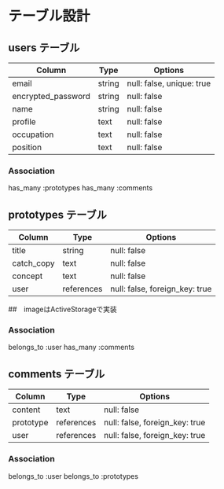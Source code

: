# テーブル設計

## users テーブル

| Column             | Type   | Options     |
| ------------------ | ------ | ----------- |
| email              | string | null: false, unique: true |
| encrypted_password | string | null: false |
| name               | string | null: false |
| profile            | text   | null: false |
| occupation         | text   | null: false |
| position           | text   | null: false |

### Association
has_many :prototypes
has_many :comments

## prototypes テーブル

| Column             | Type   | Options     |
| ------------------ | ------ | ----------- |
| title              | string | null: false |
| catch_copy         | text   | null: false |
| concept            | text   | null: false |
| user               | references | null: false, foreign_key: true |
##　imageはActiveStorageで実装

### Association
belongs_to :user
has_many :comments


## comments テーブル

| Column             | Type   | Options     |
| ------------------ | ------ | ----------- |
| content            | text   | null: false |
| prototype          | references | null: false, foreign_key: true |
| user               | references | null: false, foreign_key: true |

### Association
belongs_to :user
belongs_to :prototypes
